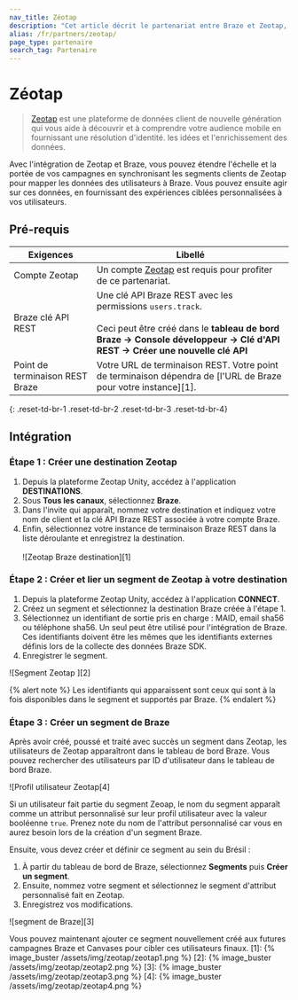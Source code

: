 ```yaml
---
nav_title: Zéotap
description: "Cet article décrit le partenariat entre Braze et Zeotap, une plate-forme de données clients de nouvelle génération qui fournit une résolution d’identité, des idées et un enrichissement."
alias: /fr/partners/zeotap/
page_type: partenaire
search_tag: Partenaire
---
```


# Zéotap

> [Zeotap](https://zeotap.com/) est une plateforme de données client de nouvelle génération qui vous aide à découvrir et à comprendre votre audience mobile en fournissant une résolution d'identité. les idées et l'enrichissement des données.

Avec l'intégration de Zeotap et Braze, vous pouvez étendre l'échelle et la portée de vos campagnes en synchronisant les segments clients de Zeotap pour mapper les données des utilisateurs à Braze. Vous pouvez ensuite agir sur ces données, en fournissant des expériences ciblées personnalisées à vos utilisateurs.

## Pré-requis

| Exigences                       | Libellé                                                                                                                                                                                                      |
| ------------------------------- | ------------------------------------------------------------------------------------------------------------------------------------------------------------------------------------------------------------ |
| Compte Zeotap                   | Un compte [Zeotap](https://zeotap.com/) est requis pour profiter de ce partenariat.                                                                                                                          |
| Braze clé API REST              | Une clé API Braze REST avec les permissions `users.track`. <br><br> Ceci peut être créé dans le **tableau de bord Braze -> Console développeur -> Clé d'API REST -> Créer une nouvelle clé API** |
| Point de terminaison REST Braze | Votre URL de terminaison REST. Votre point de terminaison dépendra de \[l'URL de Braze pour votre instance\]\[1\].                                                                                           |
{: .reset-td-br-1 .reset-td-br-2 .reset-td-br-3 .reset-td-br-4}

## Intégration

### Étape 1 : Créer une destination Zeotap

1. Depuis la plateforme Zeotap Unity, accédez à l'application **DESTINATIONS**.
2. Sous **Tous les canaux**, sélectionnez **Braze**.
3. Dans l'invite qui apparaît, nommez votre destination et indiquez votre nom de client et la clé API Braze REST associée à votre compte Braze.
4. Enfin, sélectionnez votre instance de terminaison Braze REST dans la liste déroulante et enregistrez la destination. <br><br>!\[Zeotap Braze destination\]\[1\]

### Étape 2 : Créer et lier un segment de Zeotap à votre destination

1. Depuis la plateforme Zeotap Unity, accédez à l'application **CONNECT**.
2. Créez un segment et sélectionnez la destination Braze créée à l'étape 1.
3. Sélectionnez un identifiant de sortie pris en charge : MAID, email sha56 ou téléphone sha56. Un seul peut être utilisé pour l'intégration de Braze. Ces identifiants doivent être les mêmes que les identifiants externes définis lors de la collecte des données Braze SDK.
4. Enregistrer le segment.

!\[Segment Zeotap \]\[2\]

{% alert note %}
Les identifiants qui apparaissent sont ceux qui sont à la fois disponibles dans le segment et supportés par Braze.
{% endalert %}

### Étape 3 : Créer un segment de Braze

Après avoir créé, poussé et traité avec succès un segment dans Zeotap, les utilisateurs de Zeotap apparaîtront dans le tableau de bord Braze. Vous pouvez rechercher des utilisateurs par ID d'utilisateur dans le tableau de bord Braze.

![Profil utilisateur Zeotap[4]

Si un utilisateur fait partie du segment Zeoap, le nom du segment apparaît comme un attribut personnalisé sur leur profil utilisateur avec la valeur booléenne `true`. Prenez note du nom de l'attribut personnalisé car vous en aurez besoin lors de la création d'un segment Braze.

Ensuite, vous devez créer et définir ce segment au sein du Brésil :
1. À partir du tableau de bord de Braze, sélectionnez **Segments** puis **Créer un segment**.
2. Ensuite, nommez votre segment et sélectionnez le segment d'attribut personnalisé fait en Zeotap.
3. Enregistrez vos modifications.

!\[segment de Braze\]\[3\]

Vous pouvez maintenant ajouter ce segment nouvellement créé aux futures campagnes Braze et Canvases pour cibler ces utilisateurs finaux.
[1]: {% image_buster /assets/img/zeotap/zeotap1.png %} [2]: {% image_buster /assets/img/zeotap/zeotap2.png %} [3]: {% image_buster /assets/img/zeotap/zeotap3.png %} [4]: {% image_buster /assets/img/zeotap/zeotap4.png %}
